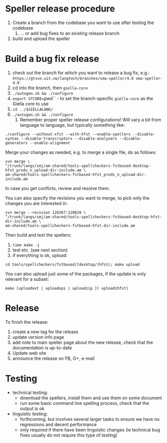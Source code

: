 # Speller release procedure

1. Create a branch from the codebase you want to use after testing the codebase
    1.  ... or add bug fixes to an existing release branch
1. build and upload the speller

# Build a bug fix release

1.  check out the branch for which you want to release a bug fix, e.g.:
  `https://gtsvn.uit.no/langtech/branches/sma-speller/4.0 sma-speller-4.0`
1. cd into the branch, then `giella-core`
1. `./autogen.sh && ./configure`
1. `export GTCORE=`pwd`` - to set the branch-specific `giella-core` as the
  Giella core to use
1. `cd ../$GIELLALANG/`
1. `./autogen.sh && ./configure`
    1. Remember proper speller release configurations! Will vary a bit from language
   to language, but typically something like:

```
./configure --without-xfst --with-hfst --enable-spellers --disable-syntax --disable-transcriptors --disable-analysers --disable-generators --enable-alignment
```

Merge your changes as needed, e.g. to merge a single file, do as follows:

```
svn merge \
^/trunk/langs/smj/am-shared/tools-spellcheckers-fstbased-desktop-hfst_prods_n_upload-dir-include.am \
am-shared/tools-spellcheckers-fstbased-hfst_prods_n_upload-dir-include.am
```

In case you get conflicts, review and resolve them.

You can also specify the revisions you want to merge, to pick only the changes
you are interested in:

```
svn merge --revision 126367:128639 \
^/trunk/langs/smj/am-shared/tools-spellcheckers-fstbased-desktop-hfst-dir-include.am \
am-shared/tools-spellcheckers-fstbased-hfst-dir-include.am
```

Then build and test the spellers:

1. `time make -j`
1. test etc. (see next section)
1. if everything is ok, upload:

```cd tools/spellcheckers/fstbased/[desktop/]hfst/; make upload```

You can also upload just some of the packages, if the update is only
relevant for a subset:

```
make [uploadoxt | uploadxpi | uploadzip ]( uploadzhfst)
```

# Release

To finish the release:
1. create a new tag for the release
1. update version info page
1. add note to main speller page about the new release, check that the
  documentation is up-to-date
1. Update web site
1. announce the release on FB, G+, e-mail

# Testing

* technical testing:
    * download the spellers, install them and use them on some document
    * run some basic command line spelling process, check that the output is ok
* linguistic testing:
    * forthcoming, but involves several larger tasks to ensure we have no regressions and decent performance
    * only required if there have been linguistic changes (ie technical bug
   fixes usually do not require this type of testing)
